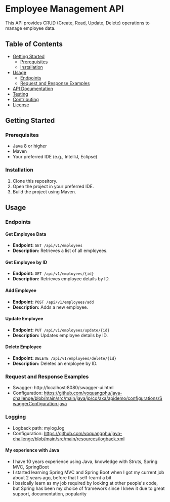 # Employee Management API

This API provides CRUD (Create, Read, Update, Delete) operations to manage employee data.

## Table of Contents

- [Getting Started](#getting-started)
  - [Prerequisites](#prerequisites)
  - [Installation](#installation)
- [Usage](#usage)
  - [Endpoints](#endpoints)
  - [Request and Response Examples](#request-and-response-examples)
- [API Documentation](#api-documentation)
- [Testing](#testing)
- [Contributing](#contributing)
- [License](#license)

## Getting Started

### Prerequisites

- Java 8 or higher
- Maven
- Your preferred IDE (e.g., IntelliJ, Eclipse)

### Installation

1. Clone this repository.
2. Open the project in your preferred IDE.
3. Build the project using Maven.

## Usage

### Endpoints

#### Get Employee Data

- **Endpoint:** `GET /api/v1/employees`
- **Description:** Retrieves a list of all employees.

#### Get Employee by ID

- **Endpoint:** `GET /api/v1/employees/{id}`
- **Description:** Retrieves employee details by ID.

#### Add Employee

- **Endpoint:** `POST /api/v1/employees/add`
- **Description:** Adds a new employee.

#### Update Employee

- **Endpoint:** `PUT /api/v1/employees/update/{id}`
- **Description:** Updates employee details by ID.

#### Delete Employee

- **Endpoint:** `DELETE /api/v1/employees/delete/{id}`
- **Description:** Deletes an employee by ID.

### Request and Response Examples
- Swagger: http://localhost:8080/swagger-ui.html
- Configuration: https://github.com/voquangphu/java-challenge/blob/main/src/main/java/jp/co/axa/apidemo/configurations/SwaggerConfiguration.java

### Logging
- Logback path: mylog.log
- Configuration: https://github.com/voquangphu/java-challenge/blob/main/src/main/resources/logback.xml

#### My experience with Java
- I have 10 years experience using Java, knowledge with Struts, Spring MVC, SpringBoot
- I started learning Spring MVC and Spring Boot when I got my current job about 2 years ago, before that I self-learnt a bit
- I basically learn as my job required by looking at other people's code, but Spring has been my choice of framework since I knew it due to great support, documentation, popularity
